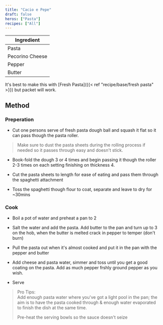 ```yaml
---
title: "Cacio e Pepe"
draft: false
heros: ["Pasta"]
recipes: ["All"]
---
```

| Ingredient  | 
| ----- | 
| Pasta   |
| Pecorino Cheese |
| Pepper   |
| Butter   |

It's best to make this with [Fresh Pasta]({{< ref "recipe/base/fresh pasta" >}}) but packet will work.

## Method

### Preperation

- Cut one persons serve of fresh pasta dough ball and squash it flat so it can pass though the pasta roller. 

>Make sure to dust the pasta sheets during the rolling process if needed so it passes through easy and doesn't stick.

- Book-fold the dough 3 or 4 times and begin passing it though the roller 2-3 times on each setting finishing on thickness 4.

- Cut the pasta sheets to length for ease of eating and pass them through the spaghetti attachment

- Toss the spaghetti though flour to coat, separate and leave to dry for ~30mins

### Cook

- Boil a pot of water and preheat a pan to 2

- Salt the water and add the pasta. Add butter to the pan and turn up to 3 on the hob, when the butter is melted crack in pepper to temper (don't burn)

- Pull the pasta out when it's almost cooked and put it in the pan with the pepper and butter

- Add cheese and pasta water, simmer and toss until you get a good coating on the pasta. Add as much pepper frshly ground pepper as you wish.

- Serve

>Pro Tips: <br>
>Add enough pasta water where you've got a light pool in the pan; the aim is to have the pasta cooked through & enough water evaporated to finish the dish at the same time.
>
>Pre-heat the serving bowls so the sauce doesn't seize
